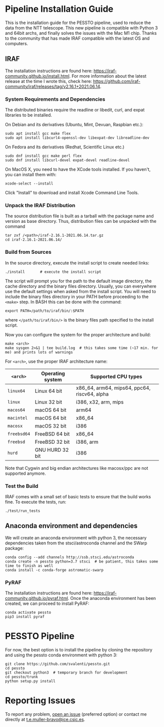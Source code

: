 # Pipeline Installation Guide

This is the installation guide for the PESSTO pipeline, used to reduce the data from the NTT telescope.
This new pipeline is compatible with Python 3 and 64bit archs, and finally solves the issues with the Mac M1 chip.
Thanks to the community that has made IRAF compatible with the latest OS and computers.



## IRAF

The installation instructions are found here: https://iraf-community.github.io/install.html.
For more information about the latest release at the time I wrote this, check here: https://github.com/iraf-community/iraf/releases/tag/v2.16.1+2021.06.14.

### System Requirements and Dependencies

The distributed binaries require the readline or libedit, curl, and
expat libraries to be installed.

On Debian and its derivatives (Ubuntu, Mint, Devuan, Raspbian etc.):

```code
sudo apt install gcc make flex
sudo apt install libcurl4-openssl-dev libexpat-dev libreadline-dev
```

On Fedora and its derivatives (Redhat, Scientific Linux etc.)

```code
sudo dnf install gcc make perl flex
sudo dnf install libcurl-devel expat-devel readline-devel
```

On MacOS X, you need to have the XCode tools installed. If you
haven't, you can install them with:

```code
xcode-select --install
```

Click "Install" to download and install Xcode Command Line Tools.

### Unpack the IRAF Distribution

The source distribution file is built as a tarball with the package
name and version as base directory. Thus, distribution files can be
unpacked with the command

```code
tar zxf /<path>/iraf-2.16.1-2021.06.14.tar.gz
cd iraf-2.16.1-2021.06.14/
```


### Build from Sources

In the source directory, execute the install script to create needed
links:

```code
./install 		# execute the install script
```

The script will prompt you for the path to the default image 
directory, the cache directory and the binary files directory.
Usually, you can everywhere use the default settings when asked from 
the install script. You will need to include the binary files 
directory in your PATH before proceeding to the `<make>` step.
In BASH this can be done with the command:

```code
export PATH=/path/to/iraf/bin/:$PATH
```

where `</path/to/iraf/bin/>` is the binary files path specified to 
the install script.

Now you can configure the system for the proper architecture and build:

```code
make <arch>
make sysgen 2>&1 | tee build.log  # this takes some time (~17 min. for me) and prints lots of warnings
```

For `<arch>`, use the proper IRAF architecture name:

`<arch>`   | Operating system | Supported CPU types
-----------|------------------|---------------------------------------
`linux64`  | Linux 64 bit     | x86_64, arm64, mips64, ppc64, riscv64, alpha
`linux`    | Linux 32 bit     | i386, x32, arm, mips
`macos64`  | macOS 64 bit     | arm64
`macintel` | macOS 64 bit     | x86_64
`macosx`   | macOS 32 bit     | i386
`freebsd64`| FreeBSD 64 bit   | x86_64
`freebsd`  | FreeBSD 32 bit   | i386, arm
`hurd`     | GNU HURD 32 bit  | i386

Note that Cygwin and big endian architectures like macosx/ppc are not
supported anymore.


### Test the Build

IRAF comes with a small set of basic tests to ensure that the build
works fine.  To execute the tests, run:

```code
./test/run_tests
```



## Anaconda environment and dependencies

We will create an anaconda environment with python 3, the necessary dependencies taken from the stsci/astroconda channel and the SWarp package:

```code
conda config --add channels http://ssb.stsci.edu/astroconda
conda create -n pessto python=3.7 stsci  # be patient, this takes some time to finish as well
conda install -c conda-forge astromatic-swarp
```

### PyRAF

The installation instructions are found here: https://iraf-community.github.io/pyraf.html.
Once the anaconda environment has been created, we can proceed to install PyRAF:

```code
conda activate pessto
pip3 install pyraf
```





# PESSTO Pipeline

For now, the best option is to install the pipeline by cloning the repository and using the pessto conda environment with python 3:

```code
git clone https://github.com/svalenti/pessto.git
cd pessto
git checkout python3  # temporary branch for development
cd pessto/trunk
python setup.py install
```






# Reporting Issues

To report any problem, [open an issue](https://github.com/svalenti/pessto/issues) (preferred option) or contact me directly at t.e.muller-bravo@ice.csic.es.

